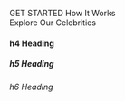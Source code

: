 GET STARTED 
How It Works  
Explore Our Celebrities
#### h4 Heading 
##### h5 Heading 
###### h6 Heading 
